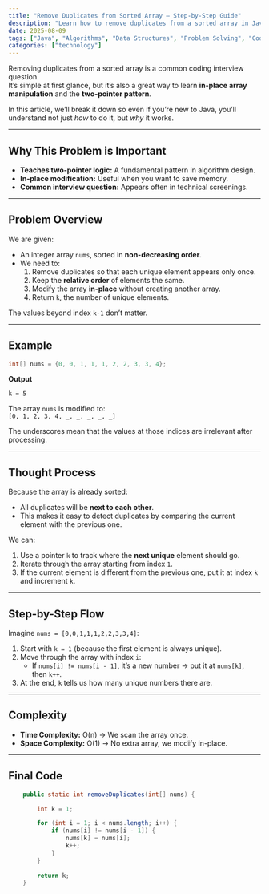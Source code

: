 ```yaml
---
title: "Remove Duplicates from Sorted Array – Step-by-Step Guide"
description: "Learn how to remove duplicates from a sorted array in Java, explained step-by-step with a beginner-friendly approach using the two-pointer technique."
date: 2025-08-09
tags: ["Java", "Algorithms", "Data Structures", "Problem Solving", "Coding Interview", "Two Pointers", "LeetCode", "Programming"]
categories: ["technology"]
---
```


Removing duplicates from a sorted array is a common coding interview question.  
It’s simple at first glance, but it’s also a great way to learn **in-place array manipulation** and the **two-pointer pattern**.

In this article, we’ll break it down so even if you’re new to Java, you’ll understand not just *how* to do it, but *why* it works.

---

## Why This Problem is Important

- **Teaches two-pointer logic:** A fundamental pattern in algorithm design.
- **In-place modification:** Useful when you want to save memory.
- **Common interview question:** Appears often in technical screenings.

---

## Problem Overview

We are given:
- An integer array `nums`, sorted in **non-decreasing order**.
- We need to:
  1. Remove duplicates so that each unique element appears only once.
  2. Keep the **relative order** of elements the same.
  3. Modify the array **in-place** without creating another array.
  4. Return `k`, the number of unique elements.

The values beyond index `k-1` don’t matter.

---

## Example

```Java
int[] nums = {0, 0, 1, 1, 1, 2, 2, 3, 3, 4};
```

**Output**

`k = 5`

The array `nums` is modified to:  
`[0, 1, 2, 3, 4, _, _, _, _, _]` 

The underscores mean that the values at those indices are irrelevant after processing.

---

## Thought Process

Because the array is already sorted:
- All duplicates will be **next to each other**.
- This makes it easy to detect duplicates by comparing the current element with the previous one.

We can:
1. Use a pointer `k` to track where the **next unique** element should go.
2. Iterate through the array starting from index `1`.
3. If the current element is different from the previous one, put it at index `k` and increment `k`.

---

## Step-by-Step Flow

Imagine `nums = [0,0,1,1,1,2,2,3,3,4]`:

1. Start with `k = 1` (because the first element is always unique).
2. Move through the array with index `i`:
   - If `nums[i] != nums[i - 1]`, it’s a new number → put it at `nums[k]`, then `k++`.
3. At the end, `k` tells us how many unique numbers there are.

---

## Complexity

- **Time Complexity:** O(n) → We scan the array once.
- **Space Complexity:** O(1) → No extra array, we modify in-place.

---

## Final Code

```Java
    public static int removeDuplicates(int[] nums) {

        int k = 1;

        for (int i = 1; i < nums.length; i++) {
            if (nums[i] != nums[i - 1]) {
                nums[k] = nums[i];
                k++;
            }
        }
        
        return k;
    }
```